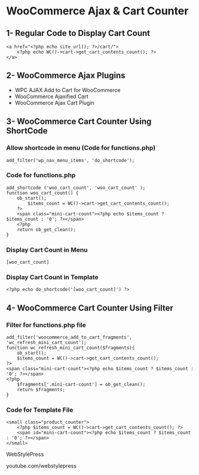 # WooCommerce Ajax & Cart Counter

## 1- Regular Code to Display Cart Count

```
<a href="<?php echo site_url(); ?>/cart/">
	<?php echo WC()->cart->get_cart_contents_count(); ?>
</a>
```

## 2- WooCommerce Ajax Plugins

- WPC AJAX Add to Cart for WooCommerce
- WooCommerce Ajaxified Cart
- WooCommerce Ajax Cart Plugin

## 3- WooCommerce Cart Counter Using ShortCode

### Allow shortcode in menu (Code for functions.php)

`add_filter('wp_nav_menu_items', 'do_shortcode');`

### Code for functions.php

```
add_shortcode ('woo_cart_count', 'woo_cart_count' );
function woo_cart_count() {
	ob_start();
		$items_count = WC()->cart->get_cart_contents_count();
    ?>
    <span class="mini-cart-count"><?php echo $items_count ? $items_count : '0'; ?></span>
    <?php
    return ob_get_clean();
}
```

### Display Cart Count in Menu

`[woo_cart_count]`

### Display Cart Count in Template

`<?php echo do_shortcode('[woo_cart_count]') ?>`

## 4- WooCommerce Cart Counter Using Filter

### Filter for functions.php file

```
add_filter('woocommerce_add_to_cart_fragments', 'wc_refresh_mini_cart_count');
function wc_refresh_mini_cart_count($fragments){
	ob_start();
	$items_count = WC()->cart->get_cart_contents_count();
?>
<span class="mini-cart-count"><?php echo $items_count ? $items_count : '0'; ?></span>
<?php
    $fragments['.mini-cart-count'] = ob_get_clean();
	return $fragments;
}
```

### Code for Template File

```
<small class="product_counter">
	<?php $items_count = WC()->cart->get_cart_contents_count(); ?>
	<span id="mini-cart-count"><?php echo $items_count ? $items_count : '0'; ?></span>
</small>
```

WebStylePress

youtube.com/webstylepress
